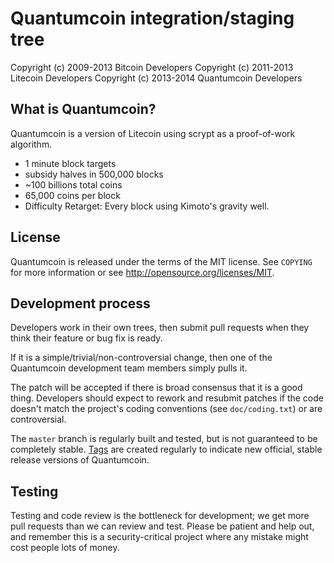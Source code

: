 Quantumcoin integration/staging tree
================================

Copyright (c) 2009-2013 Bitcoin Developers
Copyright (c) 2011-2013 Litecoin Developers
Copyright (c) 2013-2014 Quantumcoin Developers


What is Quantumcoin?
----------------

Quantumcoin is a version of Litecoin using scrypt as a proof-of-work algorithm.
 - 1 minute block targets
 - subsidy halves in 500,000 blocks
 - ~100 billions total coins
 - 65,000 coins per block
 - Difficulty Retarget: Every block using Kimoto's gravity well.


License
-------

Quantumcoin is released under the terms of the MIT license. See `COPYING` for more
information or see http://opensource.org/licenses/MIT.

Development process
-------------------

Developers work in their own trees, then submit pull requests when they think
their feature or bug fix is ready.

If it is a simple/trivial/non-controversial change, then one of the Quantumcoin
development team members simply pulls it.

The patch will be accepted if there is broad consensus that it is a good thing.
Developers should expect to rework and resubmit patches if the code doesn't
match the project's coding conventions (see `doc/coding.txt`) or are
controversial.

The `master` branch is regularly built and tested, but is not guaranteed to be
completely stable. [Tags](https://github.com/thequantumcoin/quantumcoin) are created
regularly to indicate new official, stable release versions of Quantumcoin.

Testing
-------

Testing and code review is the bottleneck for development; we get more pull
requests than we can review and test. Please be patient and help out, and
remember this is a security-critical project where any mistake might cost people
lots of money.

